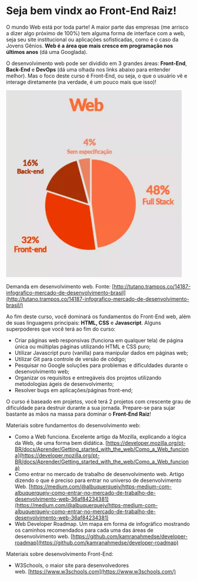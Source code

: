 # Seja bem vindx ao Front-End Raiz!

O mundo Web está por toda parte! A maior parte das empresas (me arrisco a dizer algo próximo de 100%) tem alguma forma de interface com a web, seja seu site institucional ou aplicações sofisticadas, como é o caso da Jovens Gênios. **Web é a área que mais cresce em programação nos últimos anos** (dá uma Googlada).

O desenvolvimento web pode ser dividido em 3 grandes áreas: **Front-End**, **Back-End** e **DevOps** (dá uma olhada nos links abaixo para entender melhor). Mas o foco deste curso é Front-End, ou seja, o que o usuário vê e interage diretamente (na verdade, é um pouco mais que isso)!

![desenvolvimento web](imagens/desenvolvimento_web.png?raw=true)  

Demanda em desenvolvimento web. Fonte: [http://tutano.trampos.co/14187-infografico-mercado-de-desenvolvimento-brasil](http://tutano.trampos.co/14187-infografico-mercado-de-desenvolvimento-brasil/)

Ao fim deste curso, você dominará os fundamentos do Front-End web, além de suas linguagens principais: **HTML, CSS** e **Javascript**. Alguns superpoderes que você terá ao fim do curso:

*   Criar páginas web responsivas (funciona em qualquer tela) de página única ou múltiplas páginas utilizando HTML e CSS puro;
*   Utilizar Javascript puro (vanilla) para manipular dados em páginas web;
*   Utilizar Git para controle de versão de código;
*   Pesquisar no Google soluções para problemas e dificuldades durante o desenvolvimento web;
*   Organizar os requisitos e entregáveis dos projetos utilizando metodologias ágeis de desenvolvimento;
*   Resolver bugs em aplicações/páginas front-end;

O curso é baseado em projetos, você terá 2 projetos com crescente grau de dificuldade para destruir durante a sua jornada. Prepare-se para sujar bastante as mãos na massa para dominar o **Front-End Raiz**!

Materiais sobre fundamentos do desenvolvimento web:

*   Como a Web funciona. Excelente artigo da Mozilla, explicando a lógica da Web, de uma forma bem didática. [https://developer.mozilla.org/pt-BR/docs/Aprender/Getting_started_with_the_web/Como_a_Web_funciona](https://developer.mozilla.org/pt-BR/docs/Aprender/Getting_started_with_the_web/Como_a_Web_funciona)
*   Como entrar no mercado de trabalho de desenvolvimento web. Artigo dizendo o que é preciso para entrar no universo de desenvolvimento Web. [https://medium.com/@albuquerquejv/https-medium-com-albuquerquejv-como-entrar-no-mercado-de-trabalho-de-desenvolvimento-web-36af84234381](https://medium.com/@albuquerquejv/https-medium-com-albuquerquejv-como-entrar-no-mercado-de-trabalho-de-desenvolvimento-web-36af84234381)
*   Web Developer Roadmap. Um mapa em forma de infográfico mostrando os caminhos recomendados para cada uma das áreas de desenvolvimento web. [https://github.com/kamranahmedse/developer-roadmap](https://github.com/kamranahmedse/developer-roadmap)

Materiais sobre desenvolvimento Front-End:

*   W3Schools, o maior site para desenvolvedores web. [https://www.w3schools.com](https://www.w3schools.com/)
